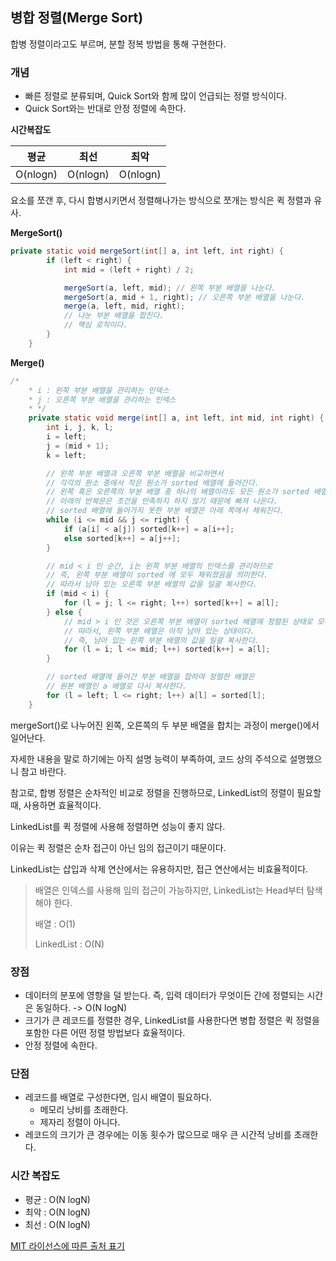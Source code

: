 ## 병합 정렬(Merge Sort)

합병 정렬이라고도 부르며, 분할 정복 방법을 통해 구현한다.



### 개념

- 빠른 정렬로 분류되며, Quick Sort와 함께 많이 언급되는 정렬 방식이다.
- Quick Sort와는 반대로 안정 정렬에 속한다.



**시간복잡도**

|   평균   |   최선   |   최악   |
| :------: | :------: | :------: |
| O(nlogn) | O(nlogn) | O(nlogn) |

요소를 쪼갠 후, 다시 합병시키면서 정렬해나가는 방식으로 쪼개는 방식은 퀵 정렬과 유사.



**MergeSort()**

```java
private static void mergeSort(int[] a, int left, int right) {
        if (left < right) {
            int mid = (left + right) / 2;

            mergeSort(a, left, mid); // 왼쪽 부분 배열을 나눈다.
            mergeSort(a, mid + 1, right); // 오른쪽 부분 배열을 나눈다.
            merge(a, left, mid, right);
            // 나눈 부분 배열을 합친다.
            // 핵심 로직이다.
        }
    }
```



**Merge()**

```java
/*
    * i : 왼쪽 부분 배열을 관리하는 인덱스
    * j : 오른쪽 부분 배열을 관리하는 인덱스
    * */
    private static void merge(int[] a, int left, int mid, int right) {
        int i, j, k, l;
        i = left;
        j = (mid + 1);
        k = left;

        // 왼쪽 부분 배열과 오른쪽 부분 배열을 비교하면서
        // 각각의 원소 중에서 작은 원소가 sorted 배열에 들어간다.
        // 왼쪽 혹은 오른쪽의 부분 배열 중 하나의 배열이라도 모든 원소가 sorted 배열에 들어간다면
        // 아래의 반복문은 조건을 만족하지 하지 않기 때문에 빠져 나온다.
        // sorted 배열에 들어가지 못한 부분 배열은 아래 쪽에서 채워진다.
        while (i <= mid && j <= right) {
            if (a[i] < a[j]) sorted[k++] = a[i++];
            else sorted[k++] = a[j++];
        }

        // mid < i 인 순간, i는 왼쪽 부분 배열의 인덱스를 관리하므로
        // 즉, 왼쪽 부분 배열이 sorted 에 모두 채워졌음을 의미한다.
        // 따라서 남아 있는 오른쪽 부분 배열의 값을 일괄 복사한다.
        if (mid < i) {
            for (l = j; l <= right; l++) sorted[k++] = a[l];
        } else {
            // mid > i 인 것은 오른쪽 부분 배열이 sorted 배열에 정렬된 상태로 모두 채워졌음을 의미한다.
            // 따라서, 왼쪽 부분 배열은 아직 남아 있는 상태이다.
            // 즉, 남아 있는 왼쪽 부분 배열의 값을 일괄 복사한다.
            for (l = i; l <= mid; l++) sorted[k++] = a[l];
        }

        // sorted 배열에 들어간 부분 배열을 합하여 정렬한 배열은
        // 원본 배열인 a 배열로 다시 복사한다.
        for (l = left; l <= right; l++) a[l] = sorted[l];
    }
```



mergeSort()로 나누어진 왼쪽, 오른쪽의 두 부분 배열을 합치는 과정이 merge()에서 일어난다.

자세한 내용을 말로 하기에는 아직 설명 능력이 부족하여, 코드 상의 주석으로 설명했으니 참고 바란다.



참고로, 합병 정렬은 순차적인 비교로 정렬을 진행하므로, LinkedList의 정렬이 필요할 때, 사용하면 효율적이다.

LinkedList를 퀵 정렬에 사용해 정렬하면 성능이 좋지 않다. 

이유는 퀵 정렬은 순차 접근이 아닌 임의 접근이기 때문이다.

LinkedList는 삽입과 삭제 연산에서는 유용하지만, 접근 연산에서는 비효율적이다.

> 배열은 인덱스를 사용해 임의 접근이 가능하지만, LinkedList는 Head부터 탐색해야 한다.
>
> 배열 : O(1)
>
> LinkedList : O(N)



### 장점

- 데이터의 분포에 영향을 덜 받는다. 즉, 입력 데이터가 무엇이든 간에 정렬되는 시간은 동일하다. -> O(N logN)
- 크기가 큰 레코드를 정렬한 경우, LinkedList를 사용한다면 병합 정렬은 퀵 정렬을 포함한 다른 어떤 정렬 방법보다 효율적이다.
- 안정 정렬에 속한다.



### 단점

- 레코드를 배열로 구성한다면, 임시 배열이 필요하다.
  - 메모리 낭비를 초래한다.
  - 제자리 정렬이 아니다.
- 레코드의 크기가 큰 경우에는 이동 횟수가 많으므로 매우 큰 시간적 낭비를 초래한다.



### 시간 복잡도

- 평균 : O(N logN)
- 최악 : O(N logN)
- 최선 : O(N logN)

[MIT 라이선스에 따른 출처 표기](https://github.com/WooVictory/Ready-For-Tech-Interview)